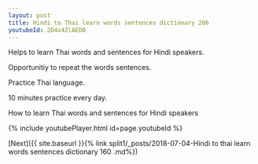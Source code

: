 ```yaml
---
layout: post
title: Hindi to Thai learn words sentences dictionary 206 
youtubeId: 2D4x4ZlAED0
---
```

 
 
Helps to learn Thai words and sentences for Hindi speakers.

Opportunitiy to repeat the words sentences. 

Practice Thai language. 
 
10 minutes practice every day. 
 
How to learn Thai words and sentences for Hindi speakers 
 
{% include youtubePlayer.html id=page.youtubeId %}
 
 
[Next]({{ site.baseurl }}{% link  split1/_posts/2018-07-04-Hindi to thai learn words sentences dictionary 160 .md%})
 
